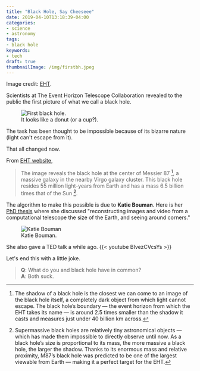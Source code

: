 ```yaml
---
title: "Black Hole, Say Cheeseee"
date: 2019-04-10T13:18:39-04:00
categories:
- science
- astronomy
tags:
- black hole
keywords:
- tech
draft: true
thumbnailImage: /img/firstbh.jpeg
---
```

<!--<progress value="0" id="progressBar">
  <div class="progress-container">
    <span class="progress-bar"></span>
  </div>
</progress>
-->
Image credit: [EHT](https://eventhorizontelescope.org/).  

Scientists at The Event Horizon Telescope Collaboration revealed to the public the first picture of what we call a black hole.  

<figure>
  <img src="/img/blackhole.jpg" alt="First black hole."/>
  <figcaption>It looks like a donut (or a cup?).</figcaption>
</figure>

<!--more-->

The task has been thought to be impossible because of its bizarre nature (light can't escape from it). 

That all changed now.  

From [EHT website](https://eventhorizontelescope.org/),

> The image reveals the black hole at the center of Messier 87 [^1], a massive galaxy in the nearby Virgo galaxy cluster. This black hole resides 55 million light-years from Earth and has a mass 6.5 billion times that of the Sun [^2].

<!--Here's a simple footnote,[^1] and here's a longer one.[^bignote]-->

<!--[^1]: This is the first footnote.-->

<!--[^bignote]: Here's one with multiple paragraphs and code.-->

<!--Indent paragraphs to include them in the footnote.-->

<!--`{ my code }`-->

<!--Add as many paragraphs as you like.-->

The algorithm to make this possible is due to **Katie Bouman**. Here is her [PhD thesis](https://people.csail.mit.edu/klbouman/pw/papers_and_presentations/thesis.pdf) where she discussed "reconstructing images and video from a computational telescope the size of the Earth, and seeing around corners." 

<figure>
  <img src="/img/katiebouman.jpg" alt="Katie Bouman"/>
  <figcaption>Katie Bouman.</figcaption>
</figure>

She also gave a TED talk a while ago. 
{{< youtube BIvezCVcsYs >}}

Let's end this with a little joke.

>**Q**: What do you and black hole have in common?  
**A**: Both suck.



[^1]: The shadow of a black hole is the closest we can come to an image of the black hole itself, a completely dark object from which light cannot escape. The black hole’s boundary — the event horizon from which the EHT takes its name — is around 2.5 times smaller than the shadow it casts and measures just under 40 billion km across.

[^2]: Supermassive black holes are relatively tiny astronomical objects — which has made them impossible to directly observe until now. As a black hole’s size is proportional to its mass, the more massive a black hole, the larger the shadow. Thanks to its enormous mass and relative proximity, M87’s black hole was predicted to be one of the largest viewable from Earth — making it a perfect target for the EHT.

